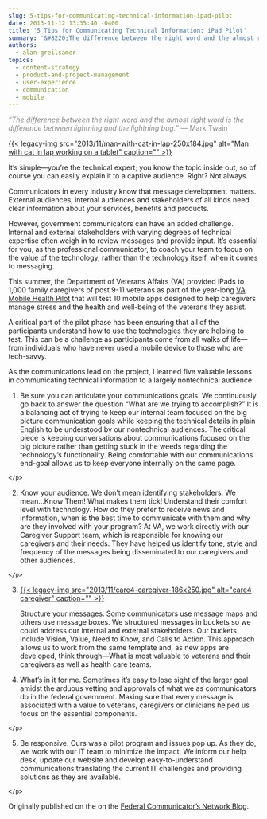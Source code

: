 ```yaml
---
slug: 5-tips-for-communicating-technical-information-ipad-pilot
date: 2013-11-12 13:35:40 -0400
title: '5 Tips for Communicating Technical Information: iPad Pilot'
summary: '&#8220;The difference between the right word and the almost right word is the difference between lightning and the lightning bug.&#8221; &mdash; Mark Twain It’s simple&mdash;you’re the technical expert; you know the topic inside out, so of course you can easily explain it to a captive audience. Right? Not always. Communicators in every industry know that message'
authors:
  - alan-greilsamer
topics:
  - content-strategy
  - product-and-project-management
  - user-experience
  - communication
  - mobile
---
```


<span style="color: #888888;"><i>&#8220;The difference between the right word and the almost right word is the difference between lightning and the lightning bug.&#8221;</i> — Mark Twain</span>

[{{< legacy-img src="2013/11/man-with-cat-in-lap-250x184.jpg" alt="Man with cat in lap working on a tablet" caption="" >}}](https://s3.amazonaws.com/digitalgov/_legacy-img/2013/11/man-with-cat-in-lap.jpg) 

<p>
  It’s simple—you’re the technical expert; you know the topic inside out, so of course you can easily explain it to a captive audience. Right? Not always.
</p>

Communicators in every industry know that message development matters. External audiences, internal audiences and stakeholders of all kinds need clear information about your services, benefits and products.

However, government communicators can have an added challenge. Internal and external stakeholders with varying degrees of technical expertise often weigh in to review messages and provide input. It’s essential for you, as the professional communicator, to coach your team to focus on the value of the technology, rather than the technology itself, when it comes to messaging.

This summer, the Department of Veterans Affairs (VA) provided iPads to 1,000 family caregivers of post 9-11 veterans as part of the year-long [VA Mobile Health Pilot](http://mobilehealth.va.gov/caregivers) that will test 10 mobile apps designed to help caregivers manage stress and the health and well-being of the veterans they assist.

A critical part of the pilot phase has been ensuring that all of the participants understand how to use the technologies they are helping to test. This can be a challenge as participants come from all walks of life—from individuals who have never used a mobile device to those who are tech-savvy.

As the communications lead on the project, I learned five valuable lessons in communicating technical information to a largely nontechnical audience:

  1. <p>
      Be sure you can articulate your communications goals. We continuously go back to answer the question “What are we trying to accomplish?” It is a balancing act of trying to keep our internal team focused on the big picture communication goals while keeping the technical details in plain English to be understood by our nontechnical audiences. The critical piece is keeping conversations about communications focused on the big picture rather than getting stuck in the weeds regarding the technology’s functionality. Being comfortable with our communications end-goal allows us to keep everyone internally on the same page.
    </p>

  2. <p>
      Know your audience. We don’t mean identifying stakeholders. We mean…Know Them! What makes them tick! Understand their comfort level with technology. How do they prefer to receive news and information, when is the best time to communicate with them and why are they involved with your program? At VA, we work directly with our Caregiver Support team, which is responsible for knowing our caregivers and their needs. They have helped us identify tone, style and frequency of the messages being disseminated to our caregivers and other audiences.
    </p>

  3. [{{< legacy-img src="2013/11/care4-caregiver-186x250.jpg" alt="care4 caregiver" caption="" >}}](https://s3.amazonaws.com/digitalgov/_legacy-img/2013/11/care4-caregiver.jpg) <p>
      Structure your messages. Some communicators use message maps and others use message boxes.  We structured messages in buckets so we could address our internal and external stakeholders. Our buckets include Vision, Value, Need to Know, and Calls to Action. This approach allows us to work from the same template and, as new apps are developed, think through—What is most valuable to veterans and their caregivers as well as health care teams.
    </p>

  4. <p>
      What’s in it for me. Sometimes it’s easy to lose sight of the larger goal amidst the arduous vetting and approvals of what we as communicators do in the federal government. Making sure that every message is associated with a value to veterans, caregivers or clinicians helped us focus on the essential components.
    </p>

  5. <p>
      Be responsive. Ours was a pilot program and issues pop up. As they do, we work with our IT team to minimize the impact. We inform our help desk, update our website and develop easy-to-understand communications translating the current IT challenges and providing solutions as they are available.
    </p>

Originally published on the on the [Federal Communicator&#8217;s Network Blog](http://fedcommnetwork.blogspot.com/2013/11/5-tips-for-communicating-technical.html).

 